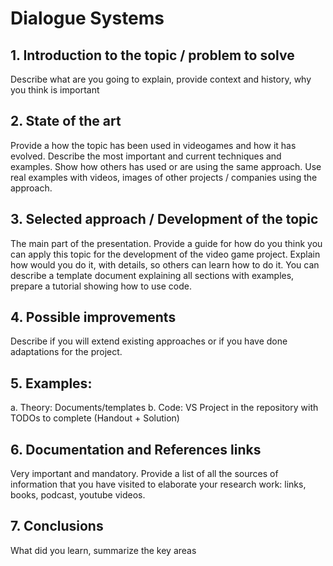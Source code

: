 # Dialogue Systems

## 1. Introduction to the topic / problem to solve
Describe what are you going to explain, provide context and history, why you think is important

## 2. State of the art
Provide a how the topic has been used in videogames and how it has evolved. Describe the
most important and current techniques and examples. Show how others has used or are using
the same approach. Use real examples with videos, images of other projects / companies using
the approach.

## 3. Selected approach / Development of the topic
The main part of the presentation. Provide a guide for how do you think you can apply this topic
for the development of the video game project. Explain how would you do it, with details, so
others can learn how to do it.
You can describe a template document explaining all sections with examples, prepare a tutorial
showing how to use code.

## 4. Possible improvements
Describe if you will extend existing approaches or if you have done adaptations for the project.

## 5. Examples:
a. Theory: Documents/templates
b. Code: VS Project in the repository with TODOs to complete (Handout + Solution)

## 6. Documentation and References links
Very important and mandatory. Provide a list of all the sources of information that you have
visited to elaborate your research work: links, books, podcast, youtube videos.

## 7. Conclusions
What did you learn, summarize the key areas
